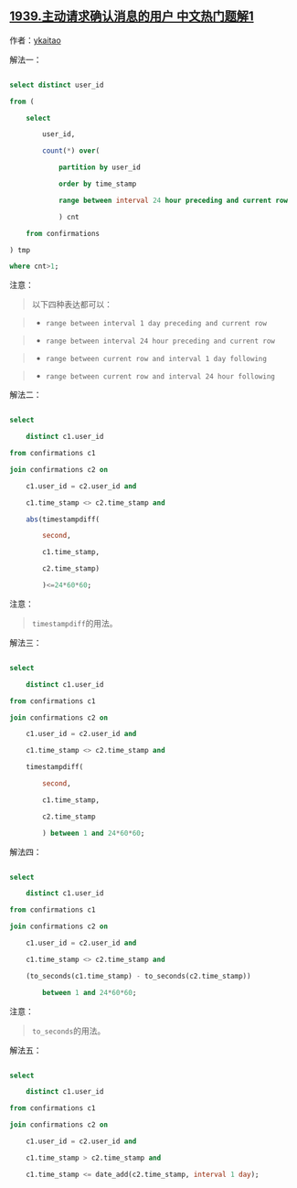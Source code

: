 ## [1939.主动请求确认消息的用户 中文热门题解1](https://leetcode.cn/problems/users-that-actively-request-confirmation-messages/solutions/100000/mysqlwu-chong-jie-fa-jian-ji-gao-xiao-by-sni3)

作者：[ykaitao](https://leetcode.cn/u/ykaitao)

解法一：
```sql
select distinct user_id
from (
    select
        user_id,
        count(*) over(
            partition by user_id
            order by time_stamp
            range between interval 24 hour preceding and current row
            ) cnt
    from confirmations
) tmp
where cnt>1;
```
注意：
> 以下四种表达都可以：
> - `range between interval 1 day preceding and current row`
> - `range between interval 24 hour preceding and current row`
> - `range between current row and interval 1 day following`
> - `range between current row and interval 24 hour following`

解法二：
```sql
select
    distinct c1.user_id
from confirmations c1
join confirmations c2 on
    c1.user_id = c2.user_id and
    c1.time_stamp <> c2.time_stamp and
    abs(timestampdiff(
        second,
        c1.time_stamp,
        c2.time_stamp)
        )<=24*60*60;
```
注意：
> `timestampdiff`的用法。

解法三：
```sql
select
    distinct c1.user_id
from confirmations c1
join confirmations c2 on
    c1.user_id = c2.user_id and
    c1.time_stamp <> c2.time_stamp and
    timestampdiff(
        second,
        c1.time_stamp,
        c2.time_stamp
        ) between 1 and 24*60*60;
```

解法四：
```sql
select
    distinct c1.user_id
from confirmations c1
join confirmations c2 on
    c1.user_id = c2.user_id and
    c1.time_stamp <> c2.time_stamp and
    (to_seconds(c1.time_stamp) - to_seconds(c2.time_stamp))
        between 1 and 24*60*60;
```
注意：
> `to_seconds`的用法。

解法五：
```sql
select
    distinct c1.user_id
from confirmations c1
join confirmations c2 on
    c1.user_id = c2.user_id and
    c1.time_stamp > c2.time_stamp and
    c1.time_stamp <= date_add(c2.time_stamp, interval 1 day);
```
